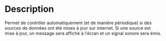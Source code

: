 # Description
Permet de contrôler automatiquement (et de manière périodique) si des sources de données ont été mises à jour sur internet.
Si une source est mise à jour, un message sera affiché à l'écran et un signal sonore sera émis.
